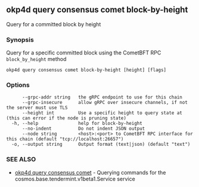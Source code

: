 ## okp4d query consensus comet block-by-height

Query for a committed block by height

### Synopsis

Query for a specific committed block using the CometBFT RPC `block_by_height` method

```
okp4d query consensus comet block-by-height [height] [flags]
```

### Options

```
      --grpc-addr string   the gRPC endpoint to use for this chain
      --grpc-insecure      allow gRPC over insecure channels, if not the server must use TLS
      --height int         Use a specific height to query state at (this can error if the node is pruning state)
  -h, --help               help for block-by-height
      --no-indent          Do not indent JSON output
      --node string        <host>:<port> to CometBFT RPC interface for this chain (default "tcp://localhost:26657")
  -o, --output string      Output format (text|json) (default "text")
```

### SEE ALSO

* [okp4d query consensus comet](okp4d_query_consensus_comet.md)	 - Querying commands for the cosmos.base.tendermint.v1beta1.Service service
